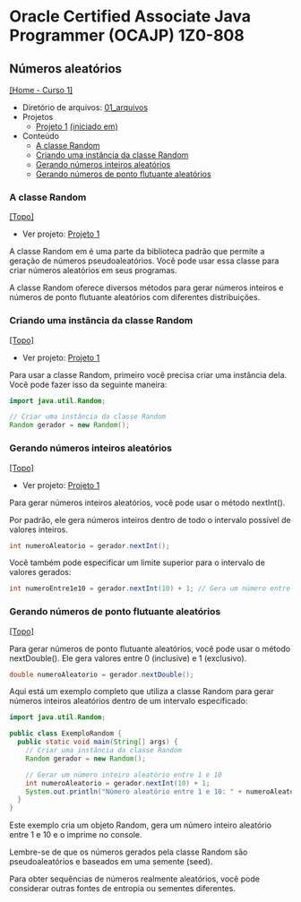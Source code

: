 # Oracle Certified Associate Java Programmer (OCAJP) 1Z0-808

## Números aleatórios
[[Home - Curso 1]](../../README.md#curso-1)<br />

- Diretório de arquivos: [01_arquivos](./01_arquivos/)
- Projetos
  - [Projeto 1](./01_arquivos/proj_01/) [(iniciado em)](#a-classe-random)
- Conteúdo
  - [A classe Random](#a-classe-random)
  - [Criando uma instância da classe Random](#criando-uma-instância-da-classe-random)
  - [Gerando números inteiros aleatórios](#gerando-números-inteiros-aleatórios)
  - [Gerando números de ponto flutuante aleatórios](#gerando-números-de-ponto-flutuante-aleatórios)

### A classe Random
[[Topo]](#)<br />

- Ver projeto: [Projeto 1](./01_arquivos/proj_01/)

A classe Random em é uma parte da biblioteca padrão que permite a geração de números pseudoaleatórios. Você pode usar essa classe para criar números aleatórios em seus programas.

A classe Random oferece diversos métodos para gerar números inteiros e números de ponto flutuante aleatórios com diferentes distribuições.

### Criando uma instância da classe Random
[[Topo]](#)<br />

- Ver projeto: [Projeto 1](./01_arquivos/proj_01/)

Para usar a classe Random, primeiro você precisa criar uma instância dela. Você pode fazer isso da seguinte maneira:

```java
import java.util.Random;

// Criar uma instância da classe Random
Random gerador = new Random();
```

### Gerando números inteiros aleatórios
[[Topo]](#)<br />

- Ver projeto: [Projeto 1](./01_arquivos/proj_01/)

Para gerar números inteiros aleatórios, você pode usar o método nextInt().

Por padrão, ele gera números inteiros dentro de todo o intervalo possível de valores inteiros.

```java
int numeroAleatorio = gerador.nextInt();
```

Você também pode especificar um limite superior para o intervalo de valores gerados:

```java
int numeroEntre1e10 = gerador.nextInt(10) + 1; // Gera um número entre 1 e 10
```

### Gerando números de ponto flutuante aleatórios
[[Topo]](#)<br />

Para gerar números de ponto flutuante aleatórios, você pode usar o método nextDouble(). Ele gera valores entre 0 (inclusive) e 1 (exclusivo).

```java
double numeroAleatorio = gerador.nextDouble();
```

Aqui está um exemplo completo que utiliza a classe Random para gerar números inteiros aleatórios dentro de um intervalo especificado:


```java
import java.util.Random;

public class ExemploRandom {
  public static void main(String[] args) {
    // Criar uma instância da classe Random
    Random gerador = new Random();

    // Gerar um número inteiro aleatório entre 1 e 10
    int numeroAleatorio = gerador.nextInt(10) + 1;
    System.out.println("Número aleatório entre 1 e 10: " + numeroAleatorio);
  }
}
```

Este exemplo cria um objeto Random, gera um número inteiro aleatório entre 1 e 10 e o imprime no console.

Lembre-se de que os números gerados pela classe Random são pseudoaleatórios e baseados em uma semente (seed).

Para obter sequências de números realmente aleatórios, você pode considerar outras fontes de entropia ou sementes diferentes.
